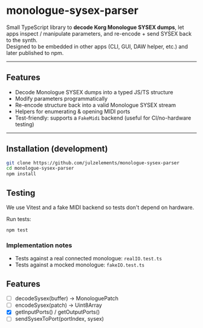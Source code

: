 # monologue-sysex-parser

Small TypeScript library to **decode Korg Monologue SYSEX dumps**, let apps inspect / manipulate parameters, and re-encode + send SYSEX back to the synth.  
Designed to be embedded in other apps (CLI, GUI, DAW helper, etc.) and later published to npm.

---

## Features

- Decode Monologue SYSEX dumps into a typed JS/TS structure  
- Modify parameters programmatically  
- Re-encode structure back into a valid Monologue SYSEX stream  
- Helpers for enumerating & opening MIDI ports  
- Test-friendly: supports a `FakeMidi` backend (useful for CI/no-hardware testing)  

---

## Installation (development)

```bash
git clone https://github.com/julzelements/monologue-sysex-parser
cd monologue-sysex-parser
npm install
```


## Testing

We use Vitest and a fake MIDI backend so tests don't depend on hardware.

Run tests:

```npm test```

### Implementation notes

* Tests against a real connected monologue: `realIO.test.ts`
* Tests against a mocked monologue: `fakeIO.test.ts`

## Features
- [ ] decodeSysex(buffer) → MonologuePatch
- [ ] encodeSysex(patch) → Uint8Array
- [x] getInputPorts() / getOutputPorts()
- [ ] sendSysexToPort(portIndex, sysex)